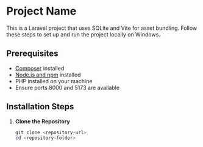 # Project Name

This is a Laravel project that uses SQLite and Vite for asset bundling. Follow these steps to set up and run the project locally on Windows.

## Prerequisites

- [Composer](https://getcomposer.org/download/) installed
- [Node.js and npm](https://nodejs.org/en/download/) installed
- PHP installed on your machine
- Ensure ports 8000 and 5173 are available

## Installation Steps

1. **Clone the Repository**
   ```powershell
   git clone <repository-url>
   cd <repository-folder>

   
